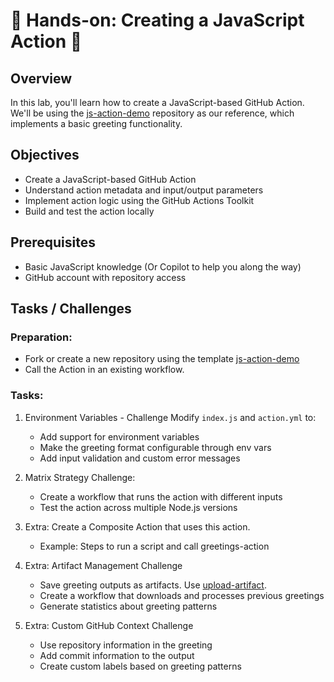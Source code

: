 # 🔨 Hands-on: Creating a JavaScript Action  🚀

## Overview

In this lab, you'll learn how to create a JavaScript-based GitHub Action. We'll be using the [js-action-demo](https://github.com/renan-alm/js-action-demo) repository as our reference, which implements a basic greeting functionality.

## Objectives

- Create a JavaScript-based GitHub Action
- Understand action metadata and input/output parameters
- Implement action logic using the GitHub Actions Toolkit
- Build and test the action locally

## Prerequisites

- Basic JavaScript knowledge (Or Copilot to help you along the way)
- GitHub account with repository access

## Tasks / Challenges

### Preparation:
- Fork or create a new repository using the template [js-action-demo](https://github.com/renan-alm/js-action-demo)
- Call the Action in an existing workflow.

### Tasks:

1. Environment Variables - Challenge Modify `index.js` and `action.yml` to:
    - Add support for environment variables
    - Make the greeting format configurable through env vars
    - Add input validation and custom error messages

2. Matrix Strategy Challenge:
    - Create a workflow that runs the action with different inputs
    - Test the action across multiple Node.js versions

3. Extra: Create a Composite Action that uses this action. 
    - Example: Steps to run a script and call greetings-action

4. Extra: Artifact Management Challenge
    - Save greeting outputs as artifacts. Use [upload-artifact](https://github.com/actions/upload-artifact).
    - Create a workflow that downloads and processes previous greetings
    - Generate statistics about greeting patterns

5. Extra: Custom GitHub Context Challenge
    - Use repository information in the greeting
    - Add commit information to the output
    - Create custom labels based on greeting patterns
